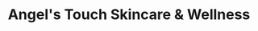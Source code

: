 ---
title: "Angel's Touch Skincare & Wellness"
url: /greenbelt/angels-touch-skincare-und-wellness/
shop: Kosmetik
---